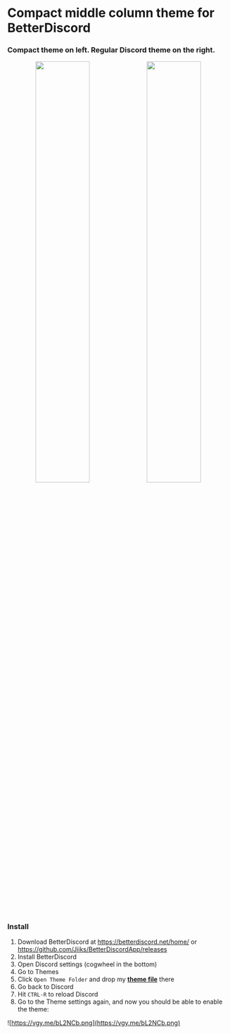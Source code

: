 # Compact middle column theme for BetterDiscord

### Compact theme on left. Regular Discord theme on the right.

<p float="left" align="center">
  <img src="https://vgy.me/TP6kgv.png" width="49.5%" />
  <img src="https://vgy.me/zldIyu.png" width="49.5%" />   
</p>

### Install 
1) Download BetterDiscord at https://betterdiscord.net/home/ or https://github.com/Jiiks/BetterDiscordApp/releases
2) Install BetterDiscord
3) Open Discord settings (cogwheel in the bottom)
4) Go to Themes
5) Click `Open Theme Folder` and drop my [**theme file**](https://raw.githubusercontent.com/redfellow/compact-messages--betterdiscord-theme/master/reds-compact.theme.css) there
6) Go back to Discord
7) Hit `CTRL-R` to reload Discord
8) Go to the Theme settings again, and now you should be able to enable the theme:

![https://vgy.me/bL2NCb.png](https://vgy.me/bL2NCb.png)
